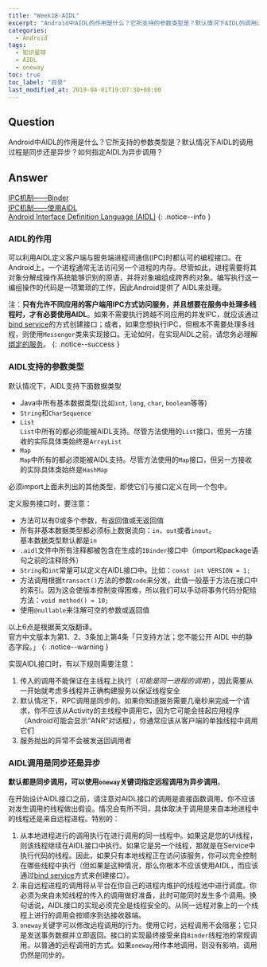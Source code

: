 ```yaml
---
title: "Week18-AIDL"
excerpt: "Android中AIDL的作用是什么？它所支持的参数类型是？默认情况下AIDL的调用过程是同步还是异步？如何指定AIDL为异步调用？"
categories:
  - Android
tags:
  - 知识星球
  - AIDL
  - oneway
toc: true
toc_label: "目录"
last_modified_at: 2019-04-01T19:07:30+08:00
---
```


## Question

Android中AIDL的作用是什么？它所支持的参数类型是？默认情况下AIDL的调用过程是同步还是异步？如何指定AIDL为异步调用？

## Answer

[IPC机制——Binder](/android/IPC%E6%9C%BA%E5%88%B6/#33-binder)  
[IPC机制——使用AIDL](/android/IPC%E6%9C%BA%E5%88%B6/#44-%E4%BD%BF%E7%94%A8aidl)  
[Android Interface Definition Language (AIDL)](https://developer.android.com/guide/components/aidl)
{: .notice--info }

### AIDL的作用

可以利用AIDL定义客户端与服务端进程间通信(IPC)时都认可的编程接口。在Android上，一个进程通常无法访问另一个进程的内存。尽管如此，进程需要将其对象分解成操作系统能够识别的原语，并将对象编组成跨界的对象。编写执行这一编组操作的代码是一项繁琐的工作，因此Android提供了 AIDL来处理。

注：**只有允许不同应用的客户端用IPC方式访问服务，并且想要在服务中处理多线程时，才有必要使用AIDL**。如果不需要执行跨越不同应用的并发IPC，就应该通过[bind service](https://developer.android.com/guide/components/bound-services.html#Binder)的方式创建接口；或者，如果您想执行IPC，但根本不需要处理多线程，则使用`Messenger`类来实现接口。无论如何，在实现AIDL之前，请您务必理解[绑定的服务](https://developer.android.com/guide/components/bound-services.html)。
{: .notice--success }

### AIDL支持的参数类型

默认情况下，AIDL支持下面数据类型

- Java中所有基本数据类型(比如`int`, `long`, `char`, `boolean`等等)
- `String`和`CharSequence`
- `List`  
`List`中所有的都必须能被AIDL支持。尽管方法使用的`List`接口，但另一方接收的实际具体类始终是`ArrayList`
- `Map`  
`Map`中所有的都必须能被AIDL支持。尽管方法使用的`Map`接口，但另一方接收的实际具体类始终是`HashMap`

必须import上面未列出的其他类型，即使它们与接口定义在同一个包中。

定义服务接口时，要注意：

- 方法可以有0或多个参数，有返回值或无返回值
- 所有非基本数据类型都必须标上数据流向：`in`、`out`或者`inout`。  
  基本数据类型默认都是`in`  
- `.aidl`文件中所有注释都被包含在生成的`IBinder`接口中（import和package语句之前的注释除外）
- `String`和`int`常量可以定义在AIDL接口中。比如：`const int VERSION = 1;`
- 方法调用根据`transact()`方法的参数`code`来分发，此值一般基于方法在接口中的索引。因为这会使版本控制变得困难，所以我们可以手动将事务代码分配给方法：`void method() = 10;`
- 使用`@nullable`来注解可空的参数或返回值

以上6点是根据英文版翻译。  
官方中文版本为第1、2、3条加上第4条「只支持方法；您不能公开 AIDL 中的静态字段。」
{: .notice--warning }

实现AIDL接口时，有以下规则需要注意：

1. 传入的调用不能保证在主线程上执行（*可能是同一进程的调用*），因此需要从一开始就考虑多线程并正确构建服务以保证线程安全
2. 默认情况下，RPC调用是同步的。如果你知道服务需要几毫秒来完成一个请求，你不应该从Activity的主线程中调用它，因为它可能会挂起应用程序（Android可能会显示“ANR”对话框），你通常应该从客户端的单独线程中调用它们
3. 服务抛出的异常不会被发送回调用者

### AIDL调用是同步还是异步

**默认都是同步调用，可以使用`oneway`关键词指定远程调用为异步调用**。

在开始设计AIDL接口之前，请注意对AIDL接口的调用是直接函数调用。你不应该对发生调用的线程做出假设。情况会有所不同，具体取决于调用是来自本地进程中的线程还是来自远程进程。特别的：

1. 从本地进程进行的调用执行在进行调用的同一线程中。如果这是您的UI线程，则该线程继续在AIDL接口中执行。如果它是另一个线程，那就是在Service中执行代码的线程。因此，如果只有本地线程正在访问该服务，你可以完全控制在哪些线程中执行（但如果是这种情况，那么你根本不应该使用AIDL，而应该通过[bind service](https://developer.android.com/guide/components/bound-services.html#Binder)方式来创建接口）。
2. 来自远程进程的调用将从平台在你自己的进程内维护的线程池中进行调度。你必须为来自未知线程的传入的调用做好准备，此时可能同时发生多个调用。换句话说，AIDL接口的实现必须完全是线程安全的。从同一远程对象上的一个线程上进行的调用会按顺序到达接收器端。
3. `oneway`关键字可以修改远程调用的行为。使用它时，远程调用不会阻塞；它只是发送事务数据并立即返回。接口的实现最终接受来自`Binder`线程池的常规调用，以普通的远程调用的方式。如果`oneway`用作本地调用，则没有影响，调用仍然是同步的。